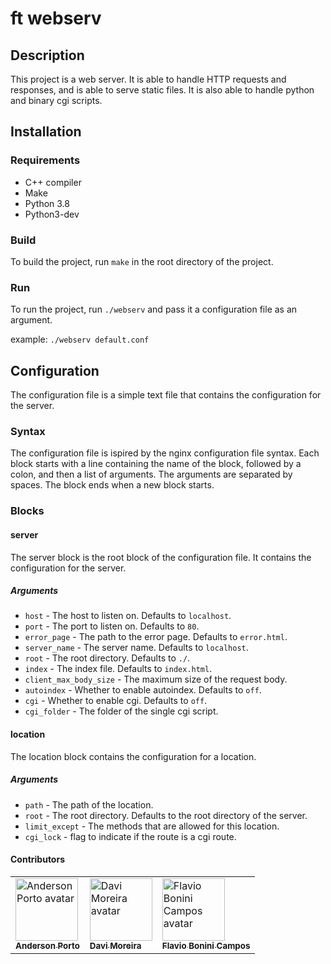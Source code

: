 # ft webserv

## Description

This project is a web server. It is able to handle HTTP requests and responses, 
and is able to serve static files. It is also able to handle python and binary cgi scripts.

## Installation

### Requirements

- C++ compiler
- Make
- Python 3.8
- Python3-dev

### Build

To build the project, run `make` in the root directory of the project.

### Run

To run the project, run `./webserv` and pass it a configuration file as an argument.

example: `./webserv default.conf`

## Configuration

The configuration file is a simple text file that contains the configuration for the server.

### Syntax

The configuration file is ispired by the nginx configuration file syntax.
Each block starts with a line containing the name of the block, followed by a colon, 
and then a list of arguments. The arguments are separated by spaces. The block ends when a new block starts.

### Blocks

#### server

The server block is the root block of the configuration file. It contains the configuration for the server.

##### Arguments

- `host` - The host to listen on. Defaults to `localhost`.
- `port` - The port to listen on. Defaults to `80`.
- `error_page` - The path to the error page. Defaults to `error.html`.
- `server_name` - The server name. Defaults to `localhost`.
- `root` - The root directory. Defaults to `./`.
- `index` - The index file. Defaults to `index.html`.
- `client_max_body_size` - The maximum size of the request body.
- `autoindex` - Whether to enable autoindex. Defaults to `off`.
- `cgi` - Whether to enable cgi. Defaults to `off`.
- `cgi_folder` - The folder of the single cgi script.

#### location

The location block contains the configuration for a location.

##### Arguments

- `path` - The path of the location.
- `root` - The root directory. Defaults to the root directory of the server.
- `limit_except` - The methods that are allowed for this location.
- `cgi_lock` - flag to indicate if the route is a cgi route.

#### Contributors

<p align="center">
<table>
  <tr>
    <td>
      <a href="https://github.com/andersonhsporto">
        <img src="https://avatars.githubusercontent.com/u/47704550?v=4" width="100px" alt="Anderson Porto avatar"/><br>
        <sub><b>Anderson Porto</b></sub>
      </a>
    </td>
    <td>
      <a href="https://github.com/DaviPrograme">
        <img src="https://avatars.githubusercontent.com/u/56012877?v=4" width="100px" alt="Davi Moreira avatar"/><br>
        <sub><b>Davi Moreira</b></sub>
      </a>
    </td>
    <td>
      <a href="https://github.com/GitFlaviobc">
        <img src="https://avatars.githubusercontent.com/u/46327033?v=4" width="100px" alt="Flavio Bonini Campos  avatar"/><br>
        <sub><b> Flavio Bonini Campos </b></sub>
      </a>
    </td>
  </tr>
</table>
</p>